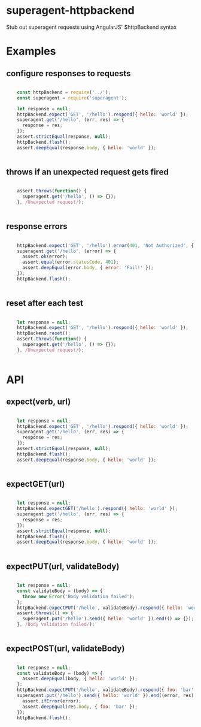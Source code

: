 # superagent-httpbackend

Stub out superagent requests using AngularJS' $httpBackend syntax


# Examples

## configure responses to requests

```javascript

    const httpBackend = require('../');
    const superagent = require('superagent');

    let response = null;
    httpBackend.expect('GET', '/hello').respond({ hello: 'world' });
    superagent.get('/hello', (err, res) => {
      response = res;
    });
    assert.strictEqual(response, null);
    httpBackend.flush();
    assert.deepEqual(response.body, { hello: 'world' });
  
```

## throws if an unexpected request gets fired

```javascript

    assert.throws(function() {
      superagent.get('/hello', () => {});
    }, /Unexpected request/);
  
```

## response errors

```javascript

    httpBackend.expect('GET', '/hello').error(401, 'Not Authorized', { error: 'Fail!' });
    superagent.get('/hello', (error) => {
      assert.ok(error);
      assert.equal(error.statusCode, 401);
      assert.deepEqual(error.body, { error: 'Fail!' });
    });
    httpBackend.flush();
  
```

## reset after each test

```javascript

    let response = null;
    httpBackend.expect('GET', '/hello').respond({ hello: 'world' });
    httpBackend.reset();
    assert.throws(function() {
      superagent.get('/hello', () => {});
    }, /Unexpected request/);
  
```

# API

## expect(verb, url)

```javascript

    let response = null;
    httpBackend.expect('GET', '/hello').respond({ hello: 'world' });
    superagent.get('/hello', (err, res) => {
      response = res;
    });
    assert.strictEqual(response, null);
    httpBackend.flush();
    assert.deepEqual(response.body, { hello: 'world' });
  
```

## expectGET(url)

```javascript

    let response = null;
    httpBackend.expectGET('/hello').respond({ hello: 'world' });
    superagent.get('/hello', (err, res) => {
      response = res;
    });
    assert.strictEqual(response, null);
    httpBackend.flush();
    assert.deepEqual(response.body, { hello: 'world' });
  
```

## expectPUT(url, validateBody)

```javascript

    let response = null;
    const validateBody = (body) => {
      throw new Error('Body validation failed');
    };
    httpBackend.expectPUT('/hello', validateBody).respond({ hello: 'world' });
    assert.throws(() => {
      superagent.put('/hello').send({ hello: 'world' }).end(() => {});
    }, /Body validation failed/);
  
```

## expectPOST(url, validateBody)

```javascript

    let response = null;
    const validateBody = (body) => {
      assert.deepEqual(body, { hello: 'world' });
    };
    httpBackend.expectPUT('/hello', validateBody).respond({ foo: 'bar' });
    superagent.put('/hello').send({ hello: 'world' }).end((error, res) => {
      assert.ifError(error);
      assert.deepEqual(res.body, { foo: 'bar' });
    });
    httpBackend.flush();
  
```